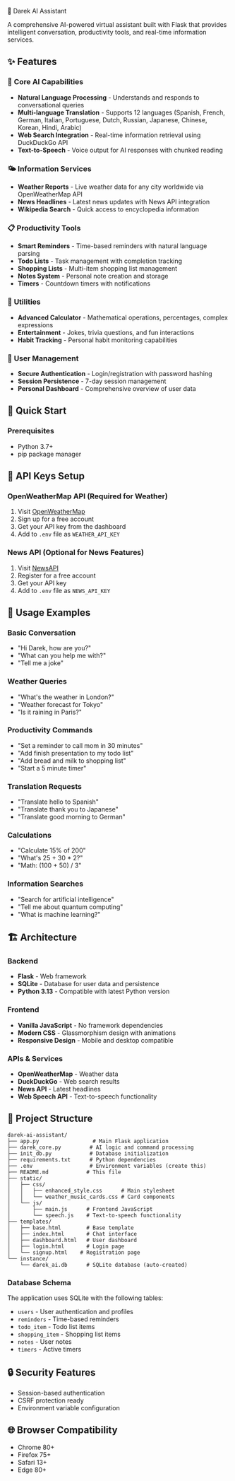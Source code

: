 🤖 Darek AI Assistant

A comprehensive AI-powered virtual assistant built with Flask that provides intelligent conversation, productivity tools, and real-time information services.

## ✨ Features

### 🧠 **Core AI Capabilities**
- **Natural Language Processing** - Understands and responds to conversational queries
- **Multi-language Translation** - Supports 12 languages (Spanish, French, German, Italian, Portuguese, Dutch, Russian, Japanese, Chinese, Korean, Hindi, Arabic)
- **Web Search Integration** - Real-time information retrieval using DuckDuckGo API
- **Text-to-Speech** - Voice output for AI responses with chunked reading

### 🌤️ **Information Services**
- **Weather Reports** - Live weather data for any city worldwide via OpenWeatherMap API
- **News Headlines** - Latest news updates with News API integration
- **Wikipedia Search** - Quick access to encyclopedia information

### 📋 **Productivity Tools**
- **Smart Reminders** - Time-based reminders with natural language parsing
- **Todo Lists** - Task management with completion tracking
- **Shopping Lists** - Multi-item shopping list management
- **Notes System** - Personal note creation and storage
- **Timers** - Countdown timers with notifications

### 🧮 **Utilities**
- **Advanced Calculator** - Mathematical operations, percentages, complex expressions
- **Entertainment** - Jokes, trivia questions, and fun interactions
- **Habit Tracking** - Personal habit monitoring capabilities

### 🔐 **User Management**
- **Secure Authentication** - Login/registration with password hashing
- **Session Persistence** - 7-day session management
- **Personal Dashboard** - Comprehensive overview of user data

## 🚀 Quick Start

### Prerequisites
- Python 3.7+
- pip package manager


## 🔑 API Keys Setup

### OpenWeatherMap API (Required for Weather)
1. Visit [OpenWeatherMap](https://openweathermap.org/api)
2. Sign up for a free account
3. Get your API key from the dashboard
4. Add to `.env` file as `WEATHER_API_KEY`

### News API (Optional for News Features)
1. Visit [NewsAPI](https://newsapi.org/)
2. Register for a free account
3. Get your API key
4. Add to `.env` file as `NEWS_API_KEY`

## 💬 Usage Examples

### Basic Conversation
- "Hi Darek, how are you?"
- "What can you help me with?"
- "Tell me a joke"

### Weather Queries
- "What's the weather in London?"
- "Weather forecast for Tokyo"
- "Is it raining in Paris?"

### Productivity Commands
- "Set a reminder to call mom in 30 minutes"
- "Add finish presentation to my todo list"
- "Add bread and milk to shopping list"
- "Start a 5 minute timer"

### Translation Requests
- "Translate hello to Spanish"
- "Translate thank you to Japanese"
- "Translate good morning to German"

### Calculations
- "Calculate 15% of 200"
- "What's 25 + 30 * 2?"
- "Math: (100 + 50) / 3"

### Information Searches
- "Search for artificial intelligence"
- "Tell me about quantum computing"
- "What is machine learning?"

## 🏗️ Architecture

### Backend
- **Flask** - Web framework
- **SQLite** - Database for user data and persistence
- **Python 3.13** - Compatible with latest Python version

### Frontend
- **Vanilla JavaScript** - No framework dependencies
- **Modern CSS** - Glassmorphism design with animations
- **Responsive Design** - Mobile and desktop compatible

### APIs & Services
- **OpenWeatherMap** - Weather data
- **DuckDuckGo** - Web search results
- **News API** - Latest headlines
- **Web Speech API** - Text-to-speech functionality

## 📁 Project Structure

```
darek-ai-assistant/
├── app.py                 # Main Flask application
├── darek_core.py         # AI logic and command processing
├── init_db.py            # Database initialization
├── requirements.txt      # Python dependencies
├── .env                  # Environment variables (create this)
├── README.md            # This file
├── static/
│   ├── css/
│   │   ├── enhanced_style.css      # Main stylesheet
│   │   └── weather_music_cards.css # Card components
│   └── js/
│       ├── main.js      # Frontend JavaScript
│       └── speech.js    # Text-to-speech functionality
├── templates/
│   ├── base.html        # Base template
│   ├── index.html       # Chat interface
│   ├── dashboard.html   # User dashboard
│   ├── login.html       # Login page
│   └── signup.html    # Registration page
└── instance/
    └── darek_ai.db      # SQLite database (auto-created)
```


### Database Schema
The application uses SQLite with the following tables:
- `users` - User authentication and profiles
- `reminders` - Time-based reminders
- `todo_item` - Todo list items
- `shopping_item` - Shopping list items
- `notes` - User notes
- `timers` - Active timers

## 🔒 Security Features

- Session-based authentication
- CSRF protection ready
- Environment variable configuration

## 🌐 Browser Compatibility

- Chrome 80+
- Firefox 75+
- Safari 13+
- Edge 80+



